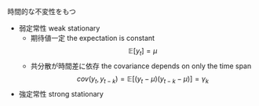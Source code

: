 時間的な不変性をもつ
- 弱定常性 weak stationary
    - 期待値一定 the expectation is constant
        $$
        \mathbb E[y_t] = \mu 
        $$
    - 共分散が時間差に依存 the covariance depends on only the time span
        $$
        cov(y_t, y_{t-k}) = \mathbb E[(y_t-\mu)(y_{t-k}-\mu)] = \gamma_k
        $$
- 強定常性 strong stationary